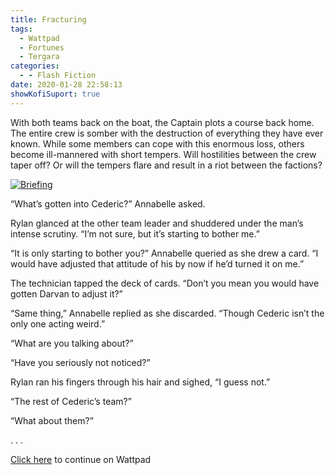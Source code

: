 ```yaml
---
title: Fracturing
tags:
  - Wattpad
  - Fortunes
  - Tergara
categories:
  - - Flash Fiction
date: 2020-01-28 22:58:13
showKofiSuport: true
---
```


With both teams back on the boat, the Captain plots a course back home. The entire crew is somber with the destruction of everything they have ever known. While some members can cope with this enormous loss, others become ill-mannered with short tempers.<!-- more --> Will hostilities between the crew taper off? Or will the tempers flare and result in a riot between the factions?

<div class="center">

[![Briefing](/images/covers/fortunes.png "Briefing")](https://www.wattpad.com/822505972-fortunes-fracturing)

</div>

“What’s gotten into Cederic?” Annabelle asked.

Rylan glanced at the other team leader and shuddered under the man’s intense scrutiny. “I’m not sure, but it’s starting to bother me.”

“It is only starting to bother you?” Annabelle queried as she drew a card. “I would have adjusted that attitude of his by now if he’d turned it on me.”

The technician tapped the deck of cards. “Don’t you mean you would have gotten Darvan to adjust it?”

“Same thing,” Annabelle replied as she discarded. “Though Cederic isn’t the only one acting weird.”

“What are you talking about?”

“Have you seriously not noticed?”

Rylan ran his fingers through his hair and sighed, “I guess not.”

“The rest of Cederic’s team?”

“What about them?”

<div class="center story-ellipses">
.
.
.
</div>

<div class="center">

[Click here](https://www.wattpad.com/822505972-fortunes-fracturing) to continue on Wattpad

</div>
